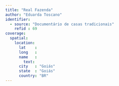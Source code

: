 ```yaml
---
title: "Real Fazenda"
author: "Eduarda Toscano"
identifier:
  - source: "Documentário de casas tradicionais"
    refid : 69
coverage:
  spatial:
    location:
      lat    :
      long   :
      name   :
        text:
      city   : "Goiás"
      state  : "Goiás"
      country: "BR"
---
```


